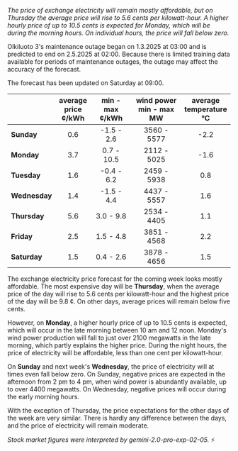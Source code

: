 *The price of exchange electricity will remain mostly affordable, but on Thursday the average price will rise to 5.6 cents per kilowatt-hour. A higher hourly price of up to 10.5 cents is expected for Monday, which will be during the morning hours. On individual hours, the price will fall below zero.*

Olkiluoto 3's maintenance outage began on 1.3.2025 at 03:00 and is predicted to end on 2.5.2025 at 02:00. Because there is limited training data available for periods of maintenance outages, the outage may affect the accuracy of the forecast.

The forecast has been updated on Saturday at 09:00.

|     | average<br>price<br>¢/kWh | min - max<br>¢/kWh | wind power<br>min - max<br>MW | average<br>temperature<br>°C |
|:----|:----------------:|:----------------:|:-------------:|:-------------:|
| **Sunday**   | 0.6              | -1.5 - 2.6      | 3560 - 5577   | -2.2          |
| **Monday**  | 3.7              | 0.7 - 10.5      | 2112 - 5025   | -1.6          |
| **Tuesday**    | 1.6              | -0.4 - 6.2      | 2459 - 5938   | 0.8           |
| **Wednesday** | 1.4              | -1.5 - 4.4      | 4437 - 5557   | 1.6           |
| **Thursday**   | 5.6              | 3.0 - 9.8      | 2534 - 4405   | 1.1           |
| **Friday**  | 2.5              | 1.5 - 4.8      | 3851 - 4568   | 2.2           |
| **Saturday**   | 1.5              | 0.4 - 2.6      | 3878 - 4656   | 1.5           |

The exchange electricity price forecast for the coming week looks mostly affordable. The most expensive day will be **Thursday**, when the average price of the day will rise to 5.6 cents per kilowatt-hour and the highest price of the day will be 9.8 ¢. On other days, average prices will remain below five cents.

However, on **Monday**, a higher hourly price of up to 10.5 cents is expected, which will occur in the late morning between 10 am and 12 noon. Monday's wind power production will fall to just over 2100 megawatts in the late morning, which partly explains the higher price. During the night hours, the price of electricity will be affordable, less than one cent per kilowatt-hour.

On **Sunday** and next week's **Wednesday**, the price of electricity will at times even fall below zero. On Sunday, negative prices are expected in the afternoon from 2 pm to 4 pm, when wind power is abundantly available, up to over 4400 megawatts. On Wednesday, negative prices will occur during the early morning hours.

With the exception of Thursday, the price expectations for the other days of the week are very similar. There is hardly any difference between the days, and the price of electricity will remain moderate.

*Stock market figures were interpreted by gemini-2.0-pro-exp-02-05.* ⚡️

